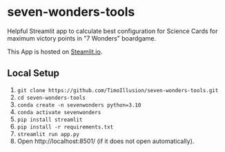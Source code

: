 # seven-wonders-tools

Helpful Streamlit app to calculate best configuration for Science Cards for maximum victory points in "7 Wonders" boardgame.

This App is hosted on [Steamlit.io](https://seven-wonders-tools-4kyrfc3pozzu9qghpa4kne.streamlit.app/).

## Local Setup

1. ```git clone https://github.com/TimoIllusion/seven-wonders-tools.git```
2. `cd seven-wonders-tools`
3. `conda create -n sevenwonders python=3.10`
4. `conda activate sevenwonders`
5. `pip install streamlit`
6. `pip install -r requirements.txt`
7. `streamlit run app.py`
8. Open http://localhost:8501/ (if it does not open automatically).

